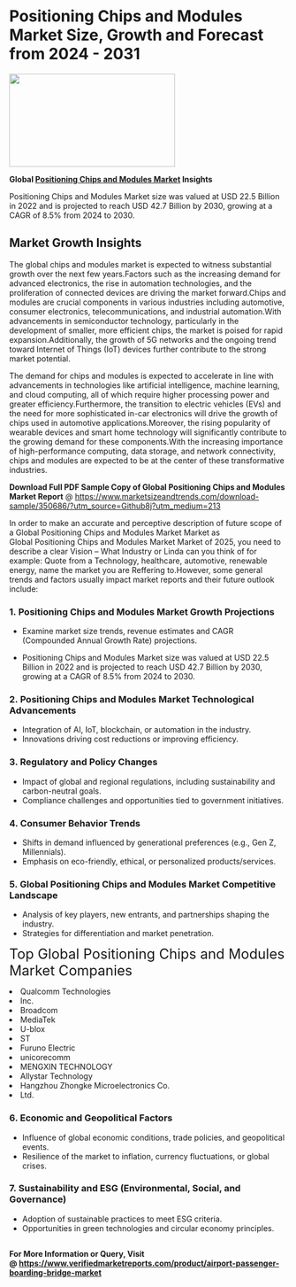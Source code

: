 <H1>Positioning Chips and Modules Market Size, Growth and Forecast from 2024 - 2031</H1><img class="aligncenter size-medium wp-image-584254" src="https://thirdeyenews.in/wp-content/uploads/2024/09/Global-Market-Research-300x168.jpeg" alt="" width="300" height="168" /><p><strong>Global&nbsp;<a href="https://www.marketsizeandtrends.com/download-sample/350686/?utm_source=Github8j?utm_medium=213">Positioning Chips and Modules Market</a> Insights</strong></p><p>Positioning Chips and Modules Market size was valued at USD 22.5 Billion in 2022 and is projected to reach USD 42.7 Billion by 2030, growing at a CAGR of 8.5% from 2024 to 2030.</p><p><h2>Market Growth Insights</h2> <p>The global chips and modules market is expected to witness substantial growth over the next few years.Factors such as the increasing demand for advanced electronics, the rise in automation technologies, and the proliferation of connected devices are driving the market forward.Chips and modules are crucial components in various industries including automotive, consumer electronics, telecommunications, and industrial automation.With advancements in semiconductor technology, particularly in the development of smaller, more efficient chips, the market is poised for rapid expansion.Additionally, the growth of 5G networks and the ongoing trend toward Internet of Things (IoT) devices further contribute to the strong market potential.</p> <p>The demand for chips and modules is expected to accelerate in line with advancements in technologies like artificial intelligence, machine learning, and cloud computing, all of which require higher processing power and greater efficiency.Furthermore, the transition to electric vehicles (EVs) and the need for more sophisticated in-car electronics will drive the growth of chips used in automotive applications.Moreover, the rising popularity of wearable devices and smart home technology will significantly contribute to the growing demand for these components.With the increasing importance of high-performance computing, data storage, and network connectivity, chips and modules are expected to be at the center of these transformative industries.</p> <p><span class=""><strong>Download Full PDF Sample Copy of Global Positioning Chips and Modules Market Report</strong> @ <a href="https://www.marketsizeandtrends.com/download-sample/350686/?utm_source=Github8j?utm_medium=213" target="_blank">https://www.marketsizeandtrends.com/download-sample/350686/?utm_source=Github8j?utm_medium=213</a></span></p><p>In order to make an accurate and perceptive description of future scope of a Global&nbsp;Positioning Chips and Modules Market Market as Global&nbsp;Positioning Chips and Modules Market Market of 2025, you need to describe a clear Vision &ndash; What Industry or Linda can you think of for example: Quote from a Technology, healthcare, automotive, renewable energy, name the market you are Reffering to.However, some general trends and factors usually impact market reports and their future outlook include:</p><h3>1.&nbsp;<strong>Positioning Chips and Modules Market Growth Projections</strong></h3><ul><li>Examine market size trends, revenue estimates and CAGR (Compounded Annual Growth Rate) projections.</li><li><p>Positioning Chips and Modules Market size was valued at USD 22.5 Billion in 2022 and is projected to reach USD 42.7 Billion by 2030, growing at a CAGR of 8.5% from 2024 to 2030.</p></li></ul><h3>2.&nbsp;<strong>Positioning Chips and Modules Market Technological Advancements</strong></h3><ul><li>Integration of AI, IoT, blockchain, or automation in the industry.</li><li>Innovations driving cost reductions or improving efficiency.</li></ul><h3>3.&nbsp;<strong>Regulatory and Policy Changes</strong></h3><ul><li>Impact of global and regional regulations, including sustainability and carbon-neutral goals.</li><li>Compliance challenges and opportunities tied to government initiatives.</li></ul><h3>4.&nbsp;<strong>Consumer Behavior Trends</strong></h3><ul><li>Shifts in demand influenced by generational preferences (e.g., Gen Z, Millennials).</li><li>Emphasis on eco-friendly, ethical, or personalized products/services.</li></ul><h3>5.&nbsp;<strong>Global Positioning Chips and Modules Market Competitive Landscape</strong></h3><ul><li>Analysis of key players, new entrants, and partnerships shaping the industry.</li><li>Strategies for differentiation and market penetration.</li></ul><p data-pm-slice="1 1 []"><span style="color: inherit; font-family: inherit; font-size: 25px;">Top Global Positioning Chips and Modules Market Companies</span></p><div class="" data-test-id=""><p><li>Qualcomm Technologies</li><li> Inc.</li><li> Broadcom</li><li> MediaTek</li><li> U-blox</li><li> ST</li><li> Furuno Electric</li><li> unicorecomm</li><li> MENGXIN TECHNOLOGY</li><li> Allystar Technology</li><li> Hangzhou Zhongke Microelectronics Co.</li><li> Ltd.</li></p></div><h3>6.&nbsp;<strong>Economic and Geopolitical Factors</strong></h3><ul><li>Influence of global economic conditions, trade policies, and geopolitical events.</li><li>Resilience of the market to inflation, currency fluctuations, or global crises.</li></ul><h3>7.&nbsp;<strong>Sustainability and ESG (Environmental, Social, and Governance)</strong></h3><ul><li>Adoption of sustainable practices to meet ESG criteria.</li><li>Opportunities in green technologies and circular economy principles.</li></ul><h2><strong style="font-size: 14px;">For More Information or Query, Visit @&nbsp;</strong><a style="background-color: #ffffff; font-size: 14px;" href="https://www.marketsizeandtrends.com/report/positioning-chips-and-modules-market/" target="_blank">https://www.verifiedmarketreports.com/product/airport-passenger-boarding-bridge-market</a></h2>
